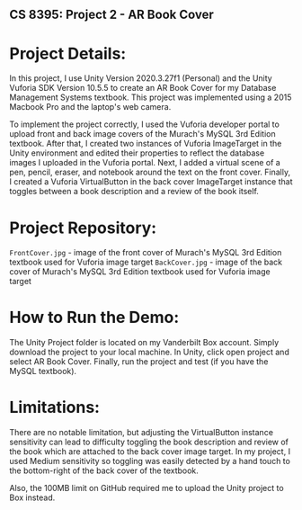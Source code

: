 ## CS 8395: Project 2 - AR Book Cover

# Project Details:

In this project, I use Unity Version 2020.3.27f1 (Personal) and the Unity Vuforia SDK Version 10.5.5 to create an AR Book Cover for my Database Management Systems textbook. This project was implemented using a 2015 Macbook Pro and the laptop's web camera.

To implement the project correctly, I used the Vuforia developer portal to upload front and back image covers of the Murach's MySQL 3rd Edition textbook. After that, I created two instances of Vuforia ImageTarget in the Unity environment and edited their properties to reflect the database images I uploaded in the Vuforia portal. Next, I added a virtual scene of a pen, pencil, eraser, and notebook around the text on the front cover. Finally, I created a Vuforia VirtualButton in the back cover ImageTarget instance that toggles between a book description and a review of the book itself.

# Project Repository:

`FrontCover.jpg` - image of the front cover of Murach's MySQL 3rd Edition textbook used for Vuforia image target
`BackCover.jpg` - image of the back cover of Murach's MySQL 3rd Edition textbook used for Vuforia image target

# How to Run the Demo:
The Unity Project folder is located on my Vanderbilt Box account. Simply download the project to your local machine. In Unity, click open project and select AR Book Cover. Finally, run the project and test (if you have the MySQL textbook).

# Limitations:
There are no notable limitation, but adjusting the VirtualButton instance sensitivity can lead to difficulty toggling the book description and review of the book which are attached to the back cover image target. In my project, I used Medium sensitivity so toggling was easily detected by a hand touch to the bottom-right of the back cover of the textbook.

Also, the 100MB limit on GitHub required me to upload the Unity project to Box instead.
